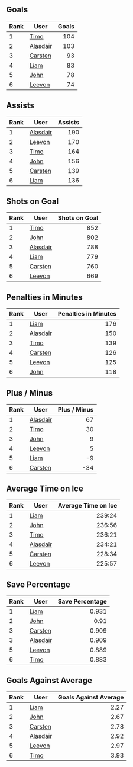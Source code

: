 ## Goals
| Rank | User | Goals |
| :--- | ---- | ---------: |
| 1 | [Timo](https://github.com/llevasseur/fantasy-hockey-league/blob/main/ROSTERS.md#Timo) |  104 |
| 2 | [Alasdair](https://github.com/llevasseur/fantasy-hockey-league/blob/main/ROSTERS.md#Alasdair) |  103 |
| 3 | [Carsten](https://github.com/llevasseur/fantasy-hockey-league/blob/main/ROSTERS.md#Carsten) |  93 |
| 4 | [Liam](https://github.com/llevasseur/fantasy-hockey-league/blob/main/ROSTERS.md#Liam) |  83 |
| 5 | [John](https://github.com/llevasseur/fantasy-hockey-league/blob/main/ROSTERS.md#John) |  78 |
| 6 | [Leevon](https://github.com/llevasseur/fantasy-hockey-league/blob/main/ROSTERS.md#Leevon) |  74 |
## Assists
| Rank | User | Assists |
| :--- | ---- | ---------: |
| 1 | [Alasdair](https://github.com/llevasseur/fantasy-hockey-league/blob/main/ROSTERS.md#Alasdair) |  190 |
| 2 | [Leevon](https://github.com/llevasseur/fantasy-hockey-league/blob/main/ROSTERS.md#Leevon) |  170 |
| 3 | [Timo](https://github.com/llevasseur/fantasy-hockey-league/blob/main/ROSTERS.md#Timo) |  164 |
| 4 | [John](https://github.com/llevasseur/fantasy-hockey-league/blob/main/ROSTERS.md#John) |  156 |
| 5 | [Carsten](https://github.com/llevasseur/fantasy-hockey-league/blob/main/ROSTERS.md#Carsten) |  139 |
| 6 | [Liam](https://github.com/llevasseur/fantasy-hockey-league/blob/main/ROSTERS.md#Liam) |  136 |
## Shots on Goal
| Rank | User | Shots on Goal |
| :--- | ---- | ---------: |
| 1 | [Timo](https://github.com/llevasseur/fantasy-hockey-league/blob/main/ROSTERS.md#Timo) |  852 |
| 2 | [John](https://github.com/llevasseur/fantasy-hockey-league/blob/main/ROSTERS.md#John) |  802 |
| 3 | [Alasdair](https://github.com/llevasseur/fantasy-hockey-league/blob/main/ROSTERS.md#Alasdair) |  788 |
| 4 | [Liam](https://github.com/llevasseur/fantasy-hockey-league/blob/main/ROSTERS.md#Liam) |  779 |
| 5 | [Carsten](https://github.com/llevasseur/fantasy-hockey-league/blob/main/ROSTERS.md#Carsten) |  760 |
| 6 | [Leevon](https://github.com/llevasseur/fantasy-hockey-league/blob/main/ROSTERS.md#Leevon) |  669 |
## Penalties in Minutes
| Rank | User | Penalties in Minutes |
| :--- | ---- | ---------: |
| 1 | [Liam](https://github.com/llevasseur/fantasy-hockey-league/blob/main/ROSTERS.md#Liam) |  176 |
| 2 | [Alasdair](https://github.com/llevasseur/fantasy-hockey-league/blob/main/ROSTERS.md#Alasdair) |  150 |
| 3 | [Timo](https://github.com/llevasseur/fantasy-hockey-league/blob/main/ROSTERS.md#Timo) |  139 |
| 4 | [Carsten](https://github.com/llevasseur/fantasy-hockey-league/blob/main/ROSTERS.md#Carsten) |  126 |
| 5 | [Leevon](https://github.com/llevasseur/fantasy-hockey-league/blob/main/ROSTERS.md#Leevon) |  125 |
| 6 | [John](https://github.com/llevasseur/fantasy-hockey-league/blob/main/ROSTERS.md#John) |  118 |
## Plus / Minus
| Rank | User | Plus / Minus |
| :--- | ---- | ---------: |
| 1 | [Alasdair](https://github.com/llevasseur/fantasy-hockey-league/blob/main/ROSTERS.md#Alasdair) |  67 |
| 2 | [Timo](https://github.com/llevasseur/fantasy-hockey-league/blob/main/ROSTERS.md#Timo) |  30 |
| 3 | [John](https://github.com/llevasseur/fantasy-hockey-league/blob/main/ROSTERS.md#John) |  9 |
| 4 | [Leevon](https://github.com/llevasseur/fantasy-hockey-league/blob/main/ROSTERS.md#Leevon) |  5 |
| 5 | [Liam](https://github.com/llevasseur/fantasy-hockey-league/blob/main/ROSTERS.md#Liam) |  -9 |
| 6 | [Carsten](https://github.com/llevasseur/fantasy-hockey-league/blob/main/ROSTERS.md#Carsten) |  -34 |
## Average Time on Ice
| Rank | User | Average Time on Ice |
| :--- | ---- | ---------: |
| 1 | [Liam](https://github.com/llevasseur/fantasy-hockey-league/blob/main/ROSTERS.md#Liam) |  239:24 |
| 2 | [John](https://github.com/llevasseur/fantasy-hockey-league/blob/main/ROSTERS.md#John) |  236:56 |
| 3 | [Timo](https://github.com/llevasseur/fantasy-hockey-league/blob/main/ROSTERS.md#Timo) |  236:21 |
| 4 | [Alasdair](https://github.com/llevasseur/fantasy-hockey-league/blob/main/ROSTERS.md#Alasdair) |  234:21 |
| 5 | [Carsten](https://github.com/llevasseur/fantasy-hockey-league/blob/main/ROSTERS.md#Carsten) |  228:34 |
| 6 | [Leevon](https://github.com/llevasseur/fantasy-hockey-league/blob/main/ROSTERS.md#Leevon) |  225:57 |
## Save Percentage
| Rank | User | Save Percentage |
| :--- | ---- | ---------: |
| 1 | [Liam](https://github.com/llevasseur/fantasy-hockey-league/blob/main/ROSTERS.md#Liam) |  0.931 |
| 2 | [John](https://github.com/llevasseur/fantasy-hockey-league/blob/main/ROSTERS.md#John) |  0.91 |
| 3 | [Carsten](https://github.com/llevasseur/fantasy-hockey-league/blob/main/ROSTERS.md#Carsten) |  0.909 |
| 3 | [Alasdair](https://github.com/llevasseur/fantasy-hockey-league/blob/main/ROSTERS.md#Alasdair) |  0.909 |
| 5 | [Leevon](https://github.com/llevasseur/fantasy-hockey-league/blob/main/ROSTERS.md#Leevon) |  0.889 |
| 6 | [Timo](https://github.com/llevasseur/fantasy-hockey-league/blob/main/ROSTERS.md#Timo) |  0.883 |
## Goals Against Average
| Rank | User | Goals Against Average |
| :--- | ---- | ---------: |
| 1 | [Liam](https://github.com/llevasseur/fantasy-hockey-league/blob/main/ROSTERS.md#Liam) |  2.27 |
| 2 | [John](https://github.com/llevasseur/fantasy-hockey-league/blob/main/ROSTERS.md#John) |  2.67 |
| 3 | [Carsten](https://github.com/llevasseur/fantasy-hockey-league/blob/main/ROSTERS.md#Carsten) |  2.78 |
| 4 | [Alasdair](https://github.com/llevasseur/fantasy-hockey-league/blob/main/ROSTERS.md#Alasdair) |  2.92 |
| 5 | [Leevon](https://github.com/llevasseur/fantasy-hockey-league/blob/main/ROSTERS.md#Leevon) |  2.97 |
| 6 | [Timo](https://github.com/llevasseur/fantasy-hockey-league/blob/main/ROSTERS.md#Timo) |  3.93 |
